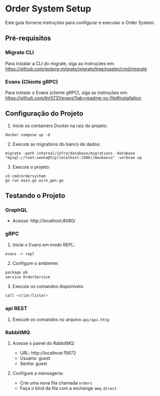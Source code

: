 # Order System Setup

Este guia fornece instruções para configurar e executar o Order System.

## Pré-requisitos

### Migrate CLI

Para instalar a CLI do migrate, siga as instruções em:
https://github.com/golang-migrate/migrate/tree/master/cmd/migrate

### Evans (Cliente gRPC)

Para instalar o Evans (cliente gRPC), siga as instruções em:
https://github.com/ktr0731/evans?tab=readme-ov-file#installation

## Configuração do Projeto

1. Inicie os containers Docker na raiz do projeto:
```
docker compose up -d
```

2. Execute as migrations do banco de dados:
```
migrate -path internal/infra/database/migrations -database "mysql://root:senha@tcp(localhost:3306)/meubanco" -verbose up
```

3. Execute o projeto:
```
cd cmd/ordersystem
go run main.go wire_gen.go
```

## Testando o Projeto

### GraphQL
- Acesse: http://localhost:8080/

### gRPC
1. Inicie o Evans em modo REPL:
```
evans -r repl
```

2. Configure o ambiente:
```bash
package pb
service OrderService
```

3. Execute os comandos disponíveis:
```bash
call <criar/listar>
```

### api REST
1. Execute os comandos no arquivo `api/api.http`

### RabbitMQ
1. Acesse o painel do RabbitMQ:
   - URL: http://localhost:15672
   - Usuário: guest
   - Senha: guest

2. Configure a mensageria:
   - Crie uma nova fila chamada `orders`
   - Faça o bind da fila com a exchange `amq.direct`